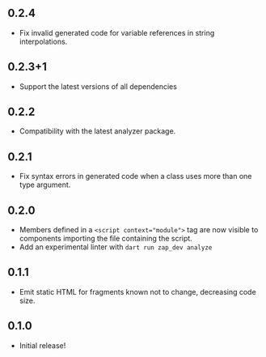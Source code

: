 ## 0.2.4

- Fix invalid generated code for variable references in string interpolations.

## 0.2.3+1

- Support the latest versions of all dependencies

## 0.2.2

- Compatibility with the latest analyzer package.

## 0.2.1

- Fix syntax errors in generated code when a class uses more than one type
  argument.

## 0.2.0

- Members defined in a `<script context="module">` tag are now visible to
  components importing the file containing the script.
- Add an experimental linter with `dart run zap_dev analyze`

## 0.1.1

- Emit static HTML for fragments known not to change, decreasing code size.

## 0.1.0

- Initial release!
